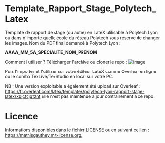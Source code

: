 # Template_Rapport_Stage_Polytech_Latex
Template de rapport de stage (ou autre) en LateX utilisable à Polytech Lyon ou dans n'importe quelle école du réseau Polytech sous réserve de changer les images.
Nom du PDF final demandé à Polytech Lyon : 

__AAAA_MM_5A_SPECIALITE_NOM_PRENOM__

Comment l'utiliser ?
Télécharger l'archive ou cloner le repo :
![image](https://user-images.githubusercontent.com/46576952/156882294-df1c6cbe-b5b8-4b1f-958f-65d4c2228846.png)

Puis l'importer et l'utiliser sur votre éditeur LateX comme Overleaf en ligne ou le combo TexLive/TexStudio en local sur votre PC.

NB : Une version exploitable a également été upload sur Overleaf : https://fr.overleaf.com/latex/templates/polytech-lyon-rapport-stage-latex/xbjcfqjgfznt
Elle n'est pas maintenue à jour contrairement à ce repo.

# Licence
Informations disponibles dans le fichier LICENSE ou en suivant ce lien : https://mathisgauthey.mit-license.org/
